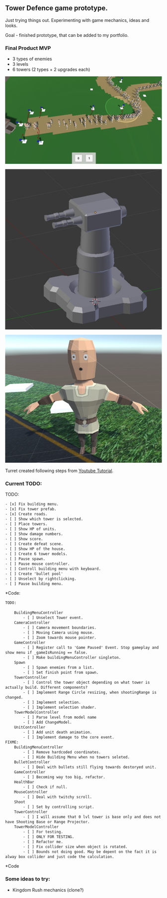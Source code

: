 ## Tower Defence game prototype.
 Just trying things out. Experimenting with game mechanics, ideas and looks.
 
 Goal - finished prototype, that can be added to my portfolio.

### Final Product MVP
- 3 types of enemies
- 3 levels
- 6 towers (2 types + 2 upgrades each)

![Alt text](/Screenshots/Screenshot.jpg?raw=true "Screenshot")

![Alt text](/Screenshots/Turret.jpg?raw=true "Turret")

![Alt text](/Screenshots/Peasant.jpg?raw=true "Peasant")

Turret created following steps from [Youtube Tutorial](https://www.youtube.com/watch?v=OhhYOTa-W_s).

### Current TODO:
TODO:

	- [x] Fix building menu.
	- [x] Fix tower prefab.
	- [x] Create roads.
	- [ ] Show which tower is selected.
	- [ ] Place towers.
	- [ ] Show HP of units.
	- [ ] Show damage numbers.
	- [ ] Show score.
	- [ ] Create defeat scene.
	- [ ] Show HP of the house.
	- [ ] Create 6 tower models.
	- [ ] Pause spawn.
	- [ ] Pause mouse controller.
	- [ ] Controll building menu with keyboard.
	- [ ] Create 'bullet pool'
	- [ ] Unselect by rightclicking.
	- [ ] Pause building menu.

*Code:

	TODO:
	
		BuildingMenuController
			- [ ] Unselect Tower event.
		CameraController
			- [ ] Camera movement boundaries.
			- [ ] Moving Camera using mouse.
			- [ ] Zoom towards mouse pointer.
		GameController
			- [ ] Register call to 'Game Paused' Event. Stop gameplay and show menu if _gameIsRunning == false.
			- [ ] Make buildingMenuController singleton.
		Spawn
			- [ ] Spawn enemies from a list.
			- [ ] Set finish point from spawn.
		TowerController
			- [ ] Control the tower object depending on what tower is actually build. Different components?
			- [ ] Implement Range Circle resizing, when shootingRange is changed.
			- [ ] Implement selection.
			- [ ] Implement selection shader.
		TowerModelController
			- [ ] Parse level from model name
			- [ ] Add ChangeModel.
		UnitController
			- [ ] Add unit death animation.
			- [ ] Implement damage to the core event.
	FIXME:
		BuildingMenuController
			- [ ] Remove hardcoded coordinates.
			- [ ] Hide Building Menu when no towers seleted.
		BulletController
			- [ ] Deal with bullets still flying towards destoryed unit.
		GameController
			- [ ] Becoming way too big, refactor.
		HealthBar
			- [ ] Check if null.
		MouseController
			- [ ] Deal with twitchy scroll.
		Shoot
			- [ ] Set by controlling script.
		TowerController
			- [ ] I will assume that 0 lvl tower is base only and does not have Shooting Base or Range Projector.
		TowerModelController
			- [ ] For testing.
			- [ ] ONLY FOR TESTING.
			- [ ] Refactor me.
			- [ ] Fix collider size when object is rotated.
			- [ ] Bounds not doing good. May be depent on the fact it is alway box collider and just code the calculation.
*Code


### Some ideas to try:
- Kingdom Rush mechanics (clone?)
